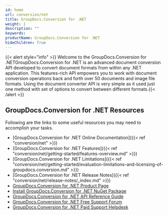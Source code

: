 ```yaml
---
id: home
url: conversion/net
title: GroupDocs.Conversion for .NET
weight: 1
description: ""
keywords: 
productName: GroupDocs.Conversion for .NET
hideChildren: True
---
```

{{< alert style="info" >}} Welcome to the GroupDocs.Conversion for .NETGroupDocs.Conversion for .NET is an advanced document conversion API developed to convert document formats from within any .NET application. This features-rich API empowers you to work with document conversion operations back and forth over 50 documents and image file formats. Using the document converter API is very simple as it used just one method with set of options to convert between different formats.{{< /alert >}}

## GroupDocs.Conversion for .NET Resources

Following are the links to some useful resources you may need to accomplish your tasks.

*   [GroupDocs.Conversion for .NET Online Documentation]({{< ref "conversion/net" >}})
*   [GroupDocs.Conversion for .NET Features]({{< ref "conversion/net/getting-started/features-overview.md" >}})
*   [GroupDocs.Conversion for .NET Limitations]({{< ref "conversion/net/getting-started/evaluation-limitations-and-licensing-of-groupdocs.conversion.md" >}})
*   [GroupDocs.Conversion for .NET Release Notes]({{< ref "conversion/net/release-notes/_index.md" >}})
*   [GroupDocs.Conversion for .NET Product Page](https://products.groupdocs.com/conversion/net)
*   [Install GroupDocs.Conversion for .NET NuGet Package](https://www.nuget.org/packages/GroupDocs.Conversion/)
*   [GroupDocs.Conversion for .NET API Reference Guide](https://apireference.groupdocs.com/net/conversion)
*   [GroupDocs.Conversion for .NET Free Support Forum](https://forum.groupdocs.com/c/conversion)
*   [GroupDocs.Conversion for .NET Paid Support Helpdesk](https://helpdesk.groupdocs.com/)
